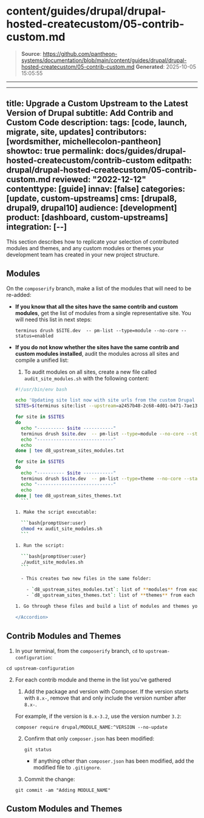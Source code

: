 # content/guides/drupal/drupal-hosted-createcustom/05-contrib-custom.md

> **Source**: https://github.com/pantheon-systems/documentation/blob/main/content/guides/drupal/drupal-hosted-createcustom/05-contrib-custom.md
> **Generated**: 2025-10-05 15:05:55

---

---
title: Upgrade a Custom Upstream to the Latest Version of Drupal
subtitle: Add Contrib and Custom Code
description: 
tags: [code, launch, migrate, site, updates]
contributors: [wordsmither, michellecolon-pantheon]
showtoc: true
permalink: docs/guides/drupal-hosted-createcustom/contrib-custom
editpath: drupal/drupal-hosted-createcustom/05-contrib-custom.md
reviewed: "2022-12-12"
contenttype: [guide]
innav: [false]
categories: [update, custom-upstreams]
cms: [drupal8, drupal9, drupal10]
audience: [development]
product: [dashboard, custom-upstreams]
integration: [--]
---

This section describes how to replicate your selection of contributed modules and themes, and any custom modules or themes your development team has created in your new project structure.

## Modules

On the `composerify` branch, make a list of the modules that will need to be re-added:

- **If you know that all the sites have the same contrib and custom modules**, get the list of modules from a single representative site. You will need this list in next steps:

  ```bash{promptUser:user}
  terminus drush $SITE.dev  -- pm-list --type=module --no-core --status=enabled
  ```

- **If you do not know whether the sites have the same contrib and custom modules installed**, audit the modules across all sites and compile a unified list:

  <Accordion title="Audit Contrib and Custom Modules" id="audit-contrib-custom-modules" icon="wrench">

  1. To audit modules on all sites, create a new file called `audit_site_modules.sh` with the following content:

    ```bash:title=audit_site_modules.sh
    #!/usr/bin/env bash

    echo 'Updating site list now with site urls from the custom Drupal Upstream.'
    SITES=$(terminus site:list --upstream=a2457b48-2c68-4d01-b471-7ae1337c9320 --field=Name)

    for site in $SITES
    do
      echo "---------- $site -----------"
      terminus drush $site.dev  -- pm-list --type=module --no-core --status=enabled
      echo "----------------------------"
      echo
    done | tee d8_upstream_sites_modules.txt

    for site in $SITES
    do
      echo "---------- $site -----------"
      terminus drush $site.dev  -- pm-list --type=theme --no-core --status=enabled
      echo "----------------------------"
      echo
    done | tee d8_upstream_sites_themes.txt
      ```
    
  1. Make the script executable:

      ```bash{promptUser:user}
      chmod +x audit_site_modules.sh
      ```
    
  1. Run the script:

      ```bash{promptUser:user}
      ./audit_site_modules.sh
      ```

      - This creates two new files in the same folder:

        - `d8_upstream_sites_modules.txt`: list of **modules** from each site
        - `d8_upstream_sites_themes.txt`: list of **themes** from each site

  1. Go through these files and build a list of modules and themes you'll need to add to the codebase.

  </Accordion>

## Contrib Modules and Themes

1. In your terminal, from the `composerify` branch, `cd` to `upstream-configuration`:

  ```bash{promptUser:user}
  cd upstream-configuration
  ```

2. For each contrib module and theme in the list you've gathered

    1. Add the package and version with Composer. If the version starts with `8.x-`, remove that and only include the version number after `8.x-`.

      For example, if the version is `8.x-3.2`, use the version number `3.2`:

      ```bash{promptUser:user}
      composer require drupal/MODULE_NAME:^VERSION --no-update
      ```

    2. Confirm that only `composer.json` has been modified:

       ```bash{promptUser:user}
       git status
       ```

       - If anything other than `composer.json` has been modified, add the modified file to `.gitignore`.

    3. Commit the change:

      ```bash{promptUser:user}
      git commit -am "Adding MODULE_NAME"
      ```

## Custom Modules and Themes

<Partial file="drupal/custom-modules-themes.md" />
